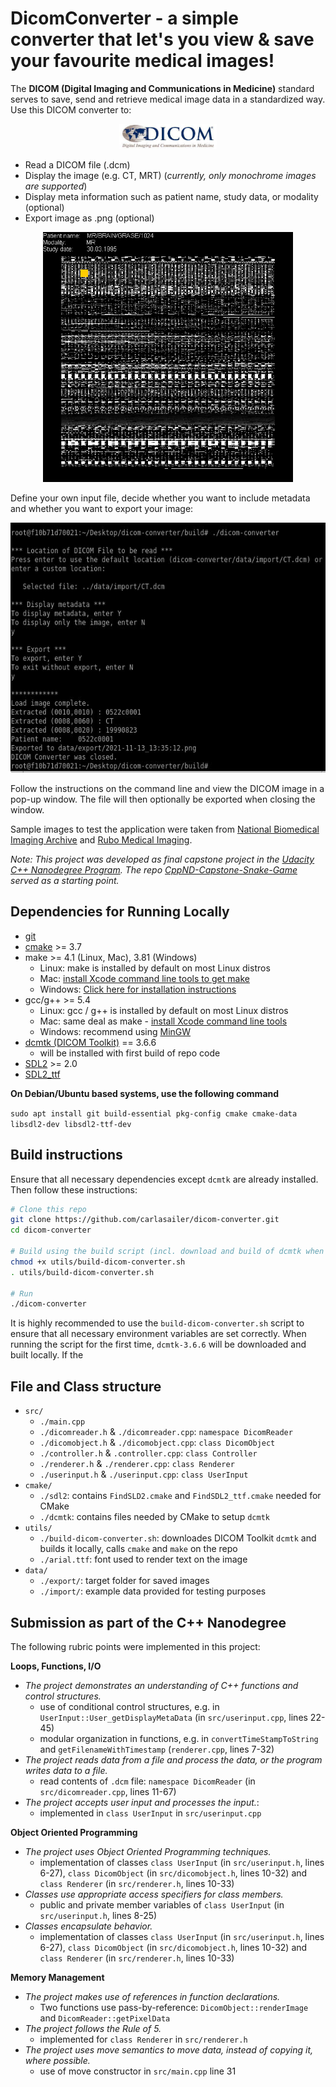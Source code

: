 # DicomConverter - a simple converter that let's you view & save your favourite medical images! 

The **DICOM (Digital Imaging and Communications in Medicine)** standard serves to save, send and retrieve medical image data in a standardized way. Use this DICOM converter to:
<p align="center">
  <img src="utils/DICOMLogo.jpg" height="40" />
 </p>
 
* Read a DICOM file (.dcm)
* Display the image (e.g. CT, MRT) (_currently, only monochrome images are supported_)
* Display meta information such as patient name, study data, or modality (optional)
* Export image as .png (optional)

<p align="center">
  <img src="utils/output.png" height="400"/>
</p>

Define your own input file, decide whether you want to include metadata and whether you want to export your image:
<p align="center">
  <img src="utils/userinput.PNG" height="400"/>
</p>

Follow the instructions on the command line and view the DICOM image in a pop-up window. The file will then optionally be exported when closing the window. 

Sample images to test the application were taken from [National Biomedical Imaging Archive](https://imaging.nci.nih.gov/ncia/) and [Rubo Medical Imaging](http://www.rubomedical.com/dicom_files/index.html).

_Note: This project was developed as final capstone project in the [Udacity C++ Nanodegree Program](https://www.udacity.com/course/c-plus-plus-nanodegree--nd213). The repo [CppND-Capstone-Snake-Game](https://github.com/udacity/CppND-Capstone-Snake-Game) served as a starting point._

## Dependencies for Running Locally

* [git](https://git-scm.com/)
* [cmake](https://cmake.org/install/) >= 3.7
* make >= 4.1 (Linux, Mac), 3.81 (Windows)
  * Linux: make is installed by default on most Linux distros
  * Mac: [install Xcode command line tools to get make](https://developer.apple.com/xcode/features/)
  * Windows: [Click here for installation instructions](http://gnuwin32.sourceforge.net/packages/make.htm)
* gcc/g++ >= 5.4
  * Linux: gcc / g++ is installed by default on most Linux distros
  * Mac: same deal as make - [install Xcode command line tools](https://developer.apple.com/xcode/features/)
  * Windows: recommend using [MinGW](http://www.mingw.org/)
* [dcmtk (DICOM Toolkit)](https://dicom.offis.de/dcmtk.php.de) == 3.6.6
  * will be installed with first build of repo code
* [SDL2](https://wiki.libsdl.org/Installation) >= 2.0
* [SDL2_ttf](https://www.libsdl.org/projects/SDL_ttf/)

  
**On Debian/Ubuntu based systems, use the following command**

`sudo apt install git build-essential pkg-config cmake cmake-data libsdl2-dev libsdl2-ttf-dev`


## Build instructions
Ensure that all necessary dependencies except `dcmtk` are already installed. Then follow these instructions:
```sh
# Clone this repo
git clone https://github.com/carlasailer/dicom-converter.git
cd dicom-converter

# Build using the build script (incl. download and build of dcmtk when executed the first time)
chmod +x utils/build-dicom-converter.sh
. utils/build-dicom-converter.sh

# Run
./dicom-converter
```

It is highly recommended to use the `build-dicom-converter.sh` script to ensure that all necessary environment variables are set correctly. When running the script for the first time, `dcmtk-3.6.6` will be downloaded and built locally. If the 


## File and Class structure
* `src/`  
  * `./main.cpp` 
  * `./dicomreader.h` & `./dicomreader.cpp`:      `namespace DicomReader`   
  * `./dicomobject.h` & `./dicomobject.cpp`:      `class DicomObject`  
  * `./controller.h` & `.controller.cpp`:         `class Controller`
  * `./renderer.h` & `./renderer.cpp`:            `class Renderer`  
  * `./userinput.h` & `./userinput.cpp`:          `class UserInput`  
* `cmake/`
  * `./sdl2`: contains `FindSLD2.cmake` and `FindSDL2_ttf.cmake` needed for CMake
  * `./dcmtk`: contains files needed by CMake to setup `dcmtk`
* `utils/`  
  * `./build-dicom-converter.sh`: downloades DICOM Toolkit `dcmtk` and builds it locally, calls `cmake` and `make` on the repo
  * `./arial.ttf`: font used to render text on the image
* `data/` 
  * `./export/`: target folder for saved images
  * `./import/`: example data provided for testing purposes

## Submission as part of the C++ Nanodegree
The following rubric points were implemented in this project:

**Loops, Functions, I/O**
* _The project demonstrates an understanding of C++ functions and control structures._
  * use of conditional control structures, e.g. in `UserInput::User_getDisplayMetaData` (in `src/userinput.cpp`, lines 22-45)
  * modular organization in functions, e.g. in `convertTimeStampToString` and `getFilenameWithTimestamp` (`renderer.cpp`, lines 7-32)
* _The project reads data from a file and process the data, or the program writes data to a file._
  * read contents of `.dcm` file: `namespace DicomReader` (in `src/dicomreader.cpp`, lines 11-67)
* _The project accepts user input and processes the input._: 
  * implemented in `class UserInput` in `src/userinput.cpp`

**Object Oriented Programming**
* _The project uses Object Oriented Programming techniques._
  * implementation of classes `class UserInput` (in `src/userinput.h`, lines 6-27), `class DicomObject` (in `src/dicomobject.h`, lines 10-32) and `class Renderer` (in `src/renderer.h`, lines 10-33)
* _Classes use appropriate access specifiers for class members._
  * public and private member variables of `class UserInput` (in `src/userinput.h`, lines 8-25)
* _Classes encapsulate behavior._
  * implementation of classes `class UserInput` (in `src/userinput.h`, lines 6-27), `class DicomObject` (in `src/dicomobject.h`, lines 10-32) and `class Renderer` (in `src/renderer.h`, lines 10-33)

**Memory Management**
* _The project makes use of references in function declarations._
  * Two functions use pass-by-reference: `DicomObject::renderImage` and `DicomReader::getPixelData`
* _The project follows the Rule of 5._
  * implemented for `class Renderer` in `src/renderer.h`
* _The project uses move semantics to move data, instead of copying it, where possible._ 
  * use of move constructor in `src/main.cpp` line 31
